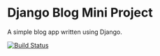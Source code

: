# Django Blog Mini Project

A simple blog app written using Django.

[![Build Status](https://travis-ci.org/Jmcclain0129/django-blog.svg?branch=master)](https://travis-ci.org/Jmcclain0129/django-blog)
